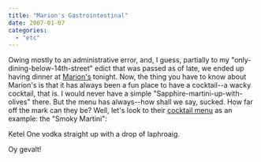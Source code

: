 ```yaml
---
title: "Marion's Gastrointestinal"
date: 2007-01-07
categories: 
  - "etc"
---
```


Owing mostly to an administrative error, and, I guess, partially to my "only-dining-below-14th-street" edict that was passed as of late, we ended up having dinner at [Marion's](http://marionsnyc.com/) tonight. Now, the thing you have to know about Marion's is that it has always been a fun place to have a cocktail--a wacky cocktail, that is. I would never have a simple "Sapphire-martini-up-with-olives" there. But the menu has always--how shall we say, sucked. How far off the mark can they be? Well, let's look to their [cocktail menu](http://marionsnyc.com/page/nv1p/Martinis.html) as an example: the "Smoky Martini":

Ketel One vodka straight up with a drop of laphroaig.

Oy gevalt!
